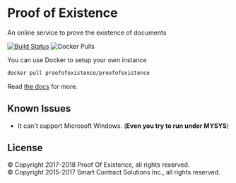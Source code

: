 # Proof of Existence

An online service to prove the existence of documents

[![Build Status](https://travis-ci.org/proofofexistence/proofofexistence.svg?branch=master)](https://travis-ci.org/proofofexistence/proofofexistence)  ![Docker Pulls](https://img.shields.io/docker/pulls/proofofexistence/proofofexistence.svg)


You can use Docker to setup your own instance

```sh
docker pull proofofexistence/proofofexistence
```

Read [the docs](https://docs.proofofexistence.com) for more.

## Known Issues
* It can't support Microsoft Windows. (__Even you try to run under MYSYS__)

## License

© Copyright 2017-2018 Proof Of Existence, all rights reserved.<br />
© Copyright 2015-2017 Smart Contract Solutions Inc., all rights reserved.
